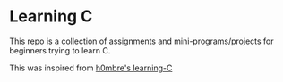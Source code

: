 # Learning C

This repo is a collection of assignments and mini-programs/projects for beginners trying to learn C.

This was inspired from [h0mbre's learning-C](https://github.com/h0mbre/Learning-C)
